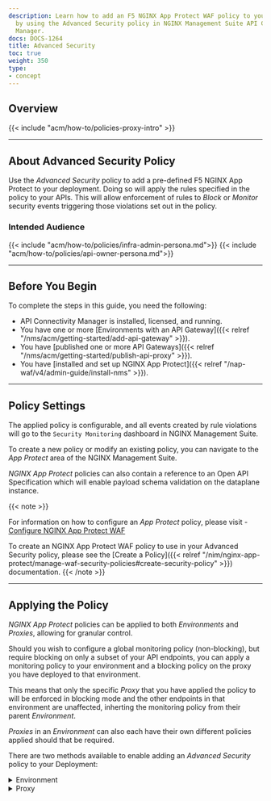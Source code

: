 ```yaml
---
description: Learn how to add an F5 NGINX App Protect WAF policy to your environment
  by using the Advanced Security policy in NGINX Management Suite API Connectivity
  Manager.
docs: DOCS-1264
title: Advanced Security
toc: true
weight: 350
type:
- concept
---
```


## Overview

{{< include "acm/how-to/policies-proxy-intro" >}}

---

## About Advanced Security Policy

Use the *Advanced Security* policy to add a pre-defined F5 NGINX App Protect to your deployment. Doing so will apply the rules specified in the policy to your APIs.
This will allow enforcement of rules to *Block* or *Monitor* security events triggering those violations set out in the policy.

### Intended Audience

{{< include "acm/how-to/policies/infra-admin-persona.md">}}
{{< include "acm/how-to/policies/api-owner-persona.md">}}

---

## Before You Begin

To complete the steps in this guide, you need the following:

- API Connectivity Manager is installed, licensed, and running.
- You have one or more [Environments with an API Gateway]({{< relref "/nms/acm/getting-started/add-api-gateway" >}}).
- You have [published one or more API Gateways]({{< relref "/nms/acm/getting-started/publish-api-proxy" >}}).
- You have [installed and set up NGINX App Protect]({{< relref "/nap-waf/v4/admin-guide/install-nms" >}}).

---

## Policy Settings

The applied policy is configurable, and all events created by rule violations will go to the `Security Monitoring` dashboard in NGINX Management Suite.

To create a new policy or modify an existing policy, you can navigate to the *App Protect* area of the NGINX Management Suite.

*NGINX App Protect* policies can also contain a reference to an Open API Specification which will enable payload schema validation on the dataplane instance.

{{< note >}}

For information on how to configure an *App Protect* policy, please visit - [Configure NGINX App Protect WAF](https://docs.nginx.com/nginx-app-protect/configuration-guide/configuration/#policy-configuration-overview)

To create an NGINX App Protect WAF policy to use in your Advanced Security policy, please see the [Create a Policy]({{< relref "/nim/nginx-app-protect/manage-waf-security-policies#create-security-policy" >}}) documentation.
{{< /note >}}

---

## Applying the Policy

*NGINX App Protect* policies can be applied to both *Environments* and *Proxies*, allowing for granular control.

Should you wish to configure a global monitoring policy (non-blocking), but require blocking on only a subset of your API endpoints, you can apply a monitoring policy to your environment and a blocking policy on the proxy you have deployed to that environment.

This means that only the specific *Proxy* that you have applied the policy to will be enforced in blocking mode and the other endpoints in that environment are unaffected, inherting the monitoring policy from their parent *Environment*.

*Proxies* in an *Environment* can also each have their own different policies applied should that be required.

There are two methods available to enable adding an *Advanced Security* policy to your Deployment:

<details closed>
<summary>Environment</summary>
{{<tabs name="add_advanced_security_policy_env">}}

{{%tab name="API"%}}

{{<see-also>}}{{< include "acm/how-to/access-acm-api.md" >}}{{</see-also>}}

To create an *Advanced Security* policy using the REST API, send an HTTP `POST` or `PUT` request to the *Environments* endpoint.


{{<bootstrap-table "table">}}

| Method | Endpoint                                           |
|--------|----------------------------------------------------|
| `POST` | `/infrastructure/workspaces/{infra-workspace}/environments` |
| `PUT` | `/infrastructure/workspaces/{infra-workspace}/environments/{environment-name}` |

{{</bootstrap-table>}}


<details open>
<summary>JSON request</summary>

```json
{
  "policies": {
     "advanced-security": [
        {
           "action": {
              "policyRef": "<my_policy_name_here>"
           }
        }
     ]
  }
}
```

</details>

{{%/tab%}}

{{%tab name="UI"%}}

To create an *Advanced Security* policy using the web interface:

{{< include "acm/webui-acm-login.md" >}}

1. On the left menu, select **Infrastructure**.
2. Select a workspace in the list that contains the Environment you want to update.
3. On the workspace overview page, on the **Environments** tab, locate the Environment you want to update and select it.
4. On the Environment Overview page, locate the **API Gateway** you want to update and select it.
5. On the **API Gateway** overview page, find and select the **Manage** button and select it.
6. On the *Advanced > Global Policies* page, locate **Advanced Security Policy**. Select the **Actions** menu (represented by an ellipsis, `...`), then select **Add Policy**.
7. On the *Advanced Security Policy* form, complete the necessary fields:
8.
   - **Choose a NAP Policy Reference**: Specify the name of the policy you want to apply from the dropdown

9. Select **Add**/**Save** to apply the policy to the Environment.
10. Select **Save and Submit** to deploy the configuration to the Environment.

{{%/tab%}}

{{</tabs>}}
</details>

<details closed>
<summary>Proxy</summary>

{{<tabs name="add_advanced_security_policy_proxy">}}

{{%tab name="API"%}}

{{<see-also>}}{{< include "acm/how-to/access-acm-api.md" >}}{{</see-also>}}

To create an *Advanced Security* policy using the REST API, send an HTTP `POST` or `PUT` request to the Proxies endpoint.


{{<bootstrap-table "table">}}

| Method | Endpoint                                           |
|--------|----------------------------------------------------|
| `POST` | `/services/workspaces/{service-workspace}/proxies` |
| `PUT` | `/services/workspaces/{service-workspace}/proxies/{proxy-name}` |

{{</bootstrap-table>}}


<details open>
<summary>JSON request</summary>

```json
{
  "policies": {
     "api-advanced-security": [
        {
           "action": {
              "policyRef": "<my_policy_name_here>",
              "appProtectMode": "<ENABLE|DISABLE>"
           }
        }
     ]
  }
}
```

</details>

{{%/tab%}}

{{%tab name="UI"%}}

To create an *Advanced Security* policy using the web interface:

{{< include "acm/webui-acm-login.md" >}}

1. On the left menu, select **Services**.
2. Select a workspace in the list that contains the *Proxy* you want to update.
3. On the workspace overview page, on the **API Proxies** tab, locate the *Proxy* you want to update and Select the **Actions** menu (represented by an ellipsis, `...`) and select **Edit proxy**
4. On the *Policies* page, locate **Advanced Security**. Select the **Actions** menu (represented by an ellipsis, `...`), then select **Add Policy**.
5. On the *Advanced Security Policy* form, complete the necessary fields:

   - **Choose your App Protect mode**: This allows the enforcement or non-enforcement on a particular group of API endpoints, you may want to disable *App Protect* for some endpoints but not others.
   - **Choose a NAP Policy Reference**: Specify the name of the policy you want to apply from the dropdown.

6. Select **Add**/**Save** to apply the policy to the *Proxy*.
7. Select **Save and Submit** to deploy the configuration to the *Proxy*.

{{%/tab%}}

{{</tabs>}}

</details>
